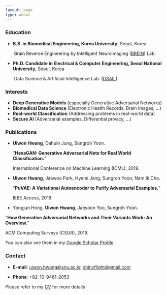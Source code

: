 ```yaml
---
layout: page
type: about
---
```


### Education

- **B.S. in Biomedical Engineering, Korea University**, Seoul, Korea

  ​	Brain Reverse Engineering by Intelligent Neuroimaging ([BREIN](http://brein.korea.ac.kr/lab/)) Lab.

- **Ph.D. Candidate in Electrical & Computer Engineering, Seoul National University**, Seoul, Korea

  ​	Data Science & Artificial Intelligence Lab. ([DSAIL](http://ailab.snu.ac.kr/))



### Interests

- **Deep Generative Models** (especially Generative Adversarial Networks)
- **Biomedical Data Science** (Electronic Health Records, Brain Images, ...)
- **Real-world Classification** (Addressing problems in real-world data)
- **Secure AI** (Adversarial examples, Differential privacy, ...)



### Publications

- **Uiwon Hwang**, Dahuin Jung, Sungroh Yoon. 

  "**HexaGAN: Generative Adversarial Nets for Real World Classification.**" 

  International Conference on Machine Learning (ICML), 2019.

- **Uiwon Hwang**, Jaewoo Park, Hyemi Jang, Sungroh Yoon, Nam Ik Cho. 

  "**PuVAE: A Variational Autoencoder to Purify Adversarial Examples.**" 

  IEEE Access, 2019.

-  Yongjun Hong, **Uiwon Hwang**, Jaeyoon Yoo, Sungroh Yoon. 

  “**How Generative Adversarial Networks and Their Variants Work: An Overview.**” 

  ACM Computing Surveys (CSUR), 2019.

You can also see them in my [Google Scholar Profile](https://scholar.google.co.kr/citations?hl=en&user=CJ8-pGIAAAAJ)



### Contact

- **E-mail**: uiwon.hwang@snu.ac.kr, shinyflight@gmail.com

- **Phone**: +82-10-9461-2053 

Please refer to my [CV](https://shinyflight.github.io/about/CV.pdf) for more details